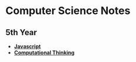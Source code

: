 # Computer Science Notes 

## 5th Year

* **[Javascript](./javascript/)**
* **[Computational Thinking](./computational_thinking/)**

